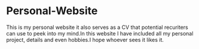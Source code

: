 # Personal-Website
This is my personal website it also serves as a CV that potential recuriters can use to peek into my mind.In this website I have included all my personal project, details and even hobbies.I hope whoever sees it likes it.
